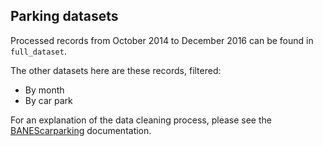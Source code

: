 ## Parking datasets

Processed records from October 2014 to December 2016 can be found in `full_dataset`.

The other datasets here are these records, filtered:

* By month
* By car park

For an explanation of the data cleaning process, please see the [BANEScarparking](https://github.com/owenjonesuob/BANEScarparking) documentation.
